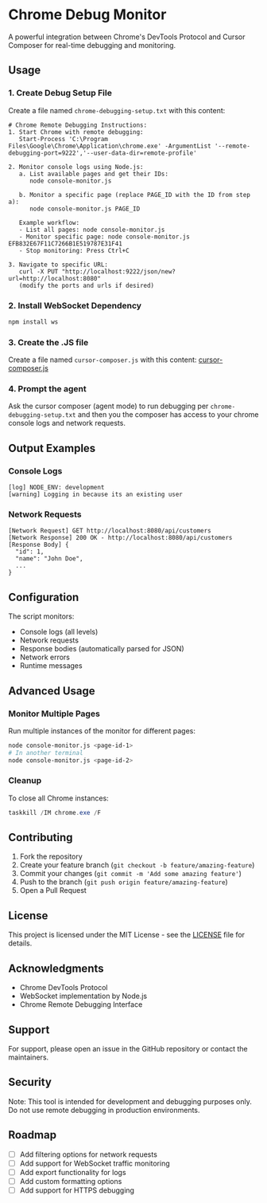 # Chrome Debug Monitor

A powerful integration between Chrome's DevTools Protocol and Cursor Composer for real-time debugging and monitoring.

## Usage

### 1. Create Debug Setup File

Create a file named `chrome-debugging-setup.txt` with this content:

```
# Chrome Remote Debugging Instructions:
1. Start Chrome with remote debugging:
   Start-Process 'C:\Program Files\Google\Chrome\Application\chrome.exe' -ArgumentList '--remote-debugging-port=9222','--user-data-dir=remote-profile'

2. Monitor console logs using Node.js:
   a. List available pages and get their IDs:
      node console-monitor.js

   b. Monitor a specific page (replace PAGE_ID with the ID from step a):
      node console-monitor.js PAGE_ID

   Example workflow:
   - List all pages: node console-monitor.js
   - Monitor specific page: node console-monitor.js EFB832E67F11C7266B1E519787E31F41
   - Stop monitoring: Press Ctrl+C

3. Navigate to specific URL:
   curl -X PUT "http://localhost:9222/json/new?url=http://localhost:8080"
   (modify the ports and urls if desired)
```

### 2. Install WebSocket Dependency

```bash
npm install ws

```

### 3. Create the .JS file

Create a file named `cursor-composer.js` with this content: [cursor-composer.js](cursor-composer.js)

### 4. Prompt the agent

Ask the cursor composer (agent mode) to run debugging per `chrome-debugging-setup.txt` and then you the composer has access to your chrome console logs and network requests.

## Output Examples

### Console Logs

```
[log] NODE_ENV: development
[warning] Logging in because its an existing user
```

### Network Requests

```
[Network Request] GET http://localhost:8080/api/customers
[Network Response] 200 OK - http://localhost:8080/api/customers
[Response Body] {
  "id": 1,
  "name": "John Doe",
  ...
}
```

## Configuration

The script monitors:

- Console logs (all levels)
- Network requests
- Response bodies (automatically parsed for JSON)
- Network errors
- Runtime messages

## Advanced Usage

### Monitor Multiple Pages

Run multiple instances of the monitor for different pages:

```bash
node console-monitor.js <page-id-1>
# In another terminal
node console-monitor.js <page-id-2>
```

### Cleanup

To close all Chrome instances:

```powershell
taskkill /IM chrome.exe /F
```

## Contributing

1. Fork the repository
2. Create your feature branch (`git checkout -b feature/amazing-feature`)
3. Commit your changes (`git commit -m 'Add some amazing feature'`)
4. Push to the branch (`git push origin feature/amazing-feature`)
5. Open a Pull Request

## License

This project is licensed under the MIT License - see the [LICENSE](LICENSE) file for details.

## Acknowledgments

- Chrome DevTools Protocol
- WebSocket implementation by Node.js
- Chrome Remote Debugging Interface

## Support

For support, please open an issue in the GitHub repository or contact the maintainers.

## Security

Note: This tool is intended for development and debugging purposes only. Do not use remote debugging in production environments.

## Roadmap

- [ ] Add filtering options for network requests
- [ ] Add support for WebSocket traffic monitoring
- [ ] Add export functionality for logs
- [ ] Add custom formatting options
- [ ] Add support for HTTPS debugging
